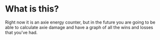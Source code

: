 # What is this?
Right now it is an axie energy counter, but in the future you are going
to be able to calculate axie damage and have a graph of all the 
wins and losses that you've had.
